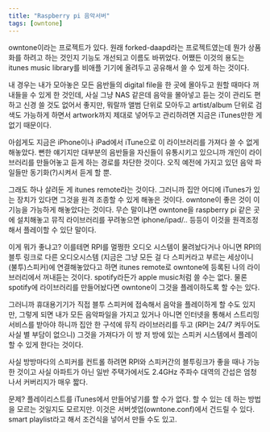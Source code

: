 ```yaml
---
title: "Raspberry pi 음악서버"
tags: [owntone]
---
```


owntone이라는 프로젝트가 있다. 원래 forked-daapd라는 프로젝트였는데 뭔가 상품화를 하려고 하는 것인지 기능도 개선되고 이름도 바뀌었다. 어쨌든 이것의 용도는 itunes music library를 비애플 기기에 올려두고 공유해서 쓸 수 있게 하는 것이다. 

내 경우는 내가 모아놓은 모든 음반들의 digital file을 한 곳에 몰아두고 원할 때마다 꺼내들을 수 있게 한 것인데, 사실 그냥 NAS 같은데 음악을 몰아넣고 듣는 것이 관리도 편하고 신경 쓸 것도 없어서 좋지만, 뭐랄까 앨범 단위로 모아두고 artist/album 단위로 검색도 가능하게 하면서 artwork까지 제대로 넣어두고 관리하려면 지금은 iTunes만한 게 없기 때문이다.

아쉽게도 지금은 iPhone이나 iPad에서 iTune으로 이 라이브러리를 가져다 쓸 수 없게 해놓았다. 뻔한 얘기지만 대부분의 음반들을 자신들이 유통시키고 있으니까 개인이 라이브러리를 만들어놓고 듣게 하는 경로를 차단한 것이다. 오직 예전에 가지고 있던 음악 파일들만 동기화(?)시켜서 듣게 할 뿐. 

그래도 하나 살려둔 게 itunes remote라는 것이다. 그러니까 집안 어디에 iTunes가 있는 장치가 있다면 그것을 원격 조종할 수 있게 해놓은 것이다. owntone이 좋은 것이 이 기능을 가능하게 해놓았다는 것이다. 무슨 말이냐면 owntone을 raspberry pi 같은 곳에 설치해놓고 뮤직 라이브러리를 꾸려놓으면 iphone/ipad/.. 등등이 이것을 원격조정해서 플레이할 수 있단 말이다.

이게 뭐가 좋냐고? 이를테면 RPI를 멀쩡한 오디오 시스템이 물려놨다거나 아니면 RPI의 블투 링크로 다른 오디오시스템 (지금은 그냥 모든 걸 다 스피커라고 부르는 세상이니 (불투)스피커)에 연결해놓았다고 하면 itunes remote로 owntone에 등록된 나의 라이브러리에서 꺼내듣는 것이다. spotify라든가 apple music처럼 쓸 수는 없다. 물론 spotify에 라이브러리를 만들어놨다면 owntone이 그것을 플레이하도록 할 수는 있다.

그러니까 휴대용기기가 직접 블투 스피커에 접속해서 음악을 플레이하게 할 수도 있지만, 그렇게 되면 내가 모든 음악파일을 가지고 있거나 아니면 인터넷을 통해서 스트리밍 서비스를 받아야 하니까 집안 한 구석에 뮤직 라이브러리를 두고 (RPI는 24/7 켜두어도 사실 별 부담이 없으니) 그것을 가져다가 이 방 저 방에 있는 스피커 시스템에서 플레이할 수 있게 한다는 것이다.

사실 방방마다의 스피커를 컨트롤 하려면 RPI와 스피커간의 블투링크가 좋을 때나 가능한 것이고 사실 아파트가 아닌 일반 주택가에서도 2.4GHz 주파수 대역의 간섭은 엄청나서 커버리지가 매우 짧다. 

문제? 플레이리스트를 iTunes에서 만들어넣기를 할 수가 없다. 할 수 있는 데 하는 방법을 모르는 것일지도 모르지만. 이것은 서버셋업(owntone.conf)에서 건드릴 수 있다. smart playlist라고 해서 조건식을 넣어서 만들 수도 있고.